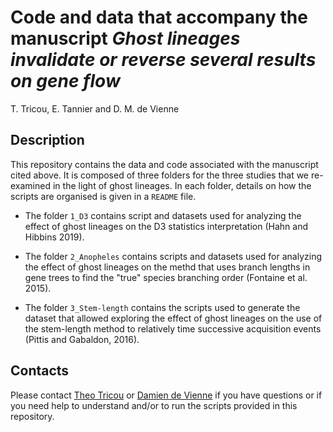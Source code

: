 # Code and data that accompany the manuscript _Ghost lineages invalidate or reverse several results on gene flow_
T. Tricou, E. Tannier and D. M. de Vienne

## Description
This repository contains the data and code associated with the manuscript cited above. It is composed of three folders for the three studies that we re-examined in the light of ghost lineages. In each folder, details on how the scripts are organised is given in a `README` file. 


* The folder `1_D3` contains script and datasets used for analyzing the effect of ghost lineages on the D3 statistics interpretation (Hahn and Hibbins 2019).

* The folder `2_Anopheles` contains scripts and datasets used for analyzing the effect of ghost lineages on the methd that uses branch lengths in gene trees to find the "true" species branching order (Fontaine et al. 2015).

* The folder `3_Stem-length` contains the scripts used to generate the dataset that allowed exploring the effect of ghost lineages on the use of the stem-length method to relatively time successive acquisition events (Pittis and Gabaldon, 2016).



## Contacts
Please contact [Theo Tricou](mailto:t.tricou@gmail.com) or [Damien de Vienne](damien.de-vienne@univ-lyon1.fr) if you have questions or if you need help to understand and/or to run the scripts provided in this repository.
